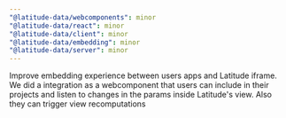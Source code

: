```yaml
---
"@latitude-data/webcomponents": minor
"@latitude-data/react": minor
"@latitude-data/client": minor
"@latitude-data/embedding": minor
"@latitude-data/server": minor
---
```


Improve embedding experience between users apps and Latitude iframe. We did a integration as a webcomponent that users can include in their projects and listen to changes in the params inside Latitude's view. Also they can trigger view recomputations
